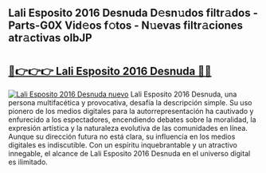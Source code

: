 ## Lali Esposito 2016 Desnuda D𝚎sn𝚞dos filtr𝚊dos - Parts-G0X Vid𝚎os f𝚘tos - N𝚞evas filtr𝚊ciones atr𝚊ctivas oIbJP

# <h2><a href="http://mb4yyr.tromn.icu/?c=Lali+Esposito+2016+Desnuda">🔗👉👉👉 Lali Esposito 2016 Desnuda 🔗🔗</a></h2>

[![Lali Esposito 2016 Desnuda nuevo](https://i.imgur.com/pEAQMta.gif)](http://mb4yyr.tromn.icu/?c=Lali+Esposito+2016+Desnuda)
Lali Esposito 2016 Desnuda, una persona multifacética y provocativa, desafía la descripción simple. Su uso pionero de los medios digitales para la autorrepresentación ha cautivado y enfurecido a los espectadores, encendiendo debates sobre la moralidad, la expresión artística y la naturaleza evolutiva de las comunidades en línea. Aunque su dirección futura no está clara, su influencia en los medios digitales es indiscutible. Con un espíritu inquebrantable y un atractivo innegable, el alcance de Lali Esposito 2016 Desnuda en el universo digital es ilimitado.
